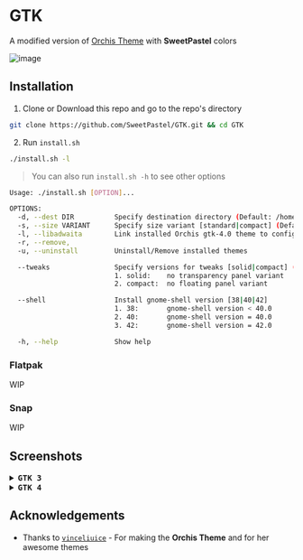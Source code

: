 # GTK
A modified version of [Orchis Theme](https://github.com/vinceliuice/Orchis-theme) with **SweetPastel** colors

![image](https://user-images.githubusercontent.com/65948476/184318222-f90cac34-37bb-4ccf-8fb6-eb82d73fcede.png)

## Installation

1. Clone or Download this repo and go to the repo's directory

```sh
git clone https://github.com/SweetPastel/GTK.git && cd GTK
```

2. Run ``install.sh``

```sh
./install.sh -l
```

> You can also run ``install.sh -h`` to see other options

```sh
Usage: ./install.sh [OPTION]...

OPTIONS:
  -d, --dest DIR          Specify destination directory (Default: /home/deathemonic/.themes)
  -s, --size VARIANT      Specify size variant [standard|compact] (Default: All variants)
  -l, --libadwaita        Link installed Orchis gtk-4.0 theme to config folder for all libadwaita app use Orchis theme
  -r, --remove,
  -u, --uninstall         Uninstall/Remove installed themes

  --tweaks                Specify versions for tweaks [solid|compact] (Options can mix)
                          1. solid:    no transparency panel variant
                          2. compact:  no floating panel variant

  --shell                 Install gnome-shell version [38|40|42]
                          1. 38:       gnome-shell version < 40.0
                          2. 40:       gnome-shell version = 40.0
                          3. 42:       gnome-shell version = 42.0

  -h, --help              Show help
```

### Flatpak

WIP

### Snap 

WIP

## Screenshots

<details>
<summary><b><samp>GTK 3</samp></b></summary>

  ![image](https://user-images.githubusercontent.com/65948476/183909040-c5fcea92-7aaa-4294-9135-9810e7d44d45.png)

  ![image](https://user-images.githubusercontent.com/65948476/183909184-c885fa50-b9c7-4ac4-95c5-76a1a8ddef43.png)

  ![image](https://user-images.githubusercontent.com/65948476/183909388-109c7ed1-9e02-4690-84e6-acb7dc074d3b.png)

</details>

<details>
<summary><b><samp>GTK 4</samp></b></summary>

  ![image](https://user-images.githubusercontent.com/65948476/184317804-b49b4023-27c6-45c7-af21-08c8bb544863.png)

  ![image](https://user-images.githubusercontent.com/65948476/184027441-70449d3c-3cd0-43f2-8937-dc72b0e9a24a.png)

  ![image](https://user-images.githubusercontent.com/65948476/184027770-cc9ae2e4-e179-4efb-8f47-7ce1a03fbb5b.png)

  ![image](https://user-images.githubusercontent.com/65948476/184027936-17828b32-c3e8-4056-8174-98198cb8adfc.png)
 
</details>

## Acknowledgements
  
  - Thanks to [``vinceliuice``](https://github.com/vinceliuice) - For making the **Orchis Theme** and for her awesome themes
